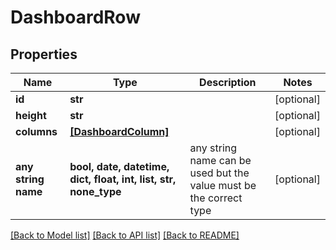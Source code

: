# DashboardRow


## Properties
Name | Type | Description | Notes
------------ | ------------- | ------------- | -------------
**id** | **str** |  | [optional] 
**height** | **str** |  | [optional] 
**columns** | [**[DashboardColumn]**](DashboardColumn.md) |  | [optional] 
**any string name** | **bool, date, datetime, dict, float, int, list, str, none_type** | any string name can be used but the value must be the correct type | [optional]

[[Back to Model list]](../README.md#documentation-for-models) [[Back to API list]](../README.md#documentation-for-api-endpoints) [[Back to README]](../README.md)



